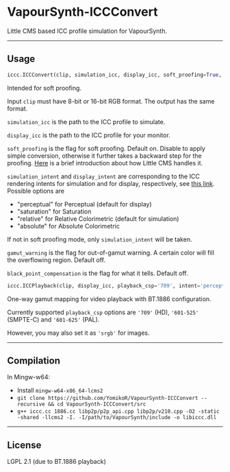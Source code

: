 # VapourSynth-ICCConvert

Little CMS based ICC profile simulation for VapourSynth.

---

## Usage

```python
iccc.ICCConvert(clip, simulation_icc, display_icc, soft_proofing=True, simulation_intent='relative', display_intent='perceptual', gamut_warning=False, black_point_compensation=False)
```
Intended for soft proofing.

Input `clip` must have 8-bit or 16-bit RGB format. The output has the same format.

`simulation_icc` is the path to the ICC profile to simulate.

`display_icc` is the path to the ICC profile for your monitor.

`soft_proofing` is the flag for soft proofing. Default on. Disable to apply simple conversion, otherwise it further takes a backward step for the proofing. [Here](https://sourceforge.net/p/lcms/mailman/message/36783703/) is a brief introduction about how Little CMS handles it.

`simulation_intent` and `display_intent` are corresponding to the ICC rendering intents for simulation and for display, respectively, see [this link](https://helpx.adobe.com/photoshop-elements/kb/color-management-settings-best-print.html#main-pars_header_1). Possible options are
 - "perceptual" for Perceptual (default for display)
 - "saturation" for Saturation
 - "relative"   for Relative Colorimetric (default for simulation)
 - "absolute"   for Absolute Colorimetric

If not in soft proofing mode, only `simulation_intent` will be taken.

`gamut_warning` is the flag for out-of-gamut warning. A certain color will fill the overflowing region. Default off.

`black_point_compensation` is the flag for what it tells. Default off.

```python
iccc.ICCPlayback(clip, display_icc, playback_csp='709', intent='perceptual')
```
One-way gamut mapping for video playback with BT.1886 configuration.

Currently supported `playback_csp` options are `'709'` (HD), `'601-525'` (SMPTE-C) and `'601-625'` (PAL).

However, you may also set it as `'srgb'` for images.

---

## Compilation

In Mingw-w64:
- Install `mingw-w64-x86_64-lcms2`
- `git clone https://github.com/YomikoR/VapourSynth-ICCConvert --recursive && cd VapourSynth-ICCConvert/src`
- `g++ iccc.cc 1886.cc libp2p/p2p_api.cpp libp2p/v210.cpp -O2 -static -shared -llcms2 -I. -I/path/to/VapourSynth/include -o libiccc.dll`

---

## License

LGPL 2.1 (due to BT.1886 playback)
